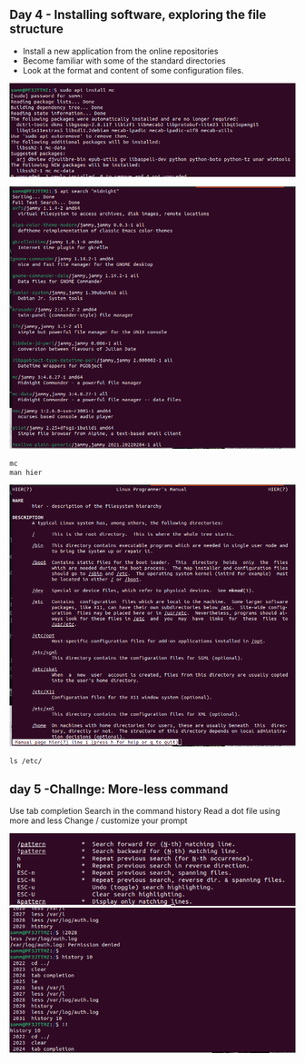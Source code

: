 ## Day 4 - Installing software, exploring the file structure


- Install a new application from the online repositories
 - Become familiar with some of the standard directories
 - Look at the format and content of some configuration files.

 ![Alt text](<Screenshot from 2024-03-04 11-26-48.png>)

![Alt text](<Screenshot from 2024-03-04 11-27-19.png>)

```
mc
man hier
```

![Alt text](<Screenshot from 2024-03-04 11-32-01.png>)

```
ls /etc/
```

## day 5 -Challnge: More-less command

Use tab completion
Search in the command history
Read a dot file using more and less
Change / customize your prompt

![Alt text](<Screenshot from 2024-03-04 12-00-10.png>)
![Alt text](<Screenshot from 2024-03-04 11-57-40.png>)

